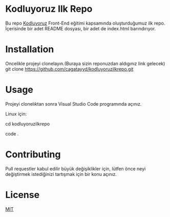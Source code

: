 # Kodluyoruz Ilk Repo
 Bu repo [Kodluyoruz](https://www.kodluyoruz.org) Front-End eğitimi kapsamında oluşturduğumuz ilk repo. İçerisinde bir adet README dosyası, bir adet de index.html barındırıyor.
# Installation
 Oncelikle projeyi clonelayın.(Buraya sizin reponuzdan aldıgınız link gelecek)
git clone https://github.com/cagatayyd/kodluyoruzilkrepo.git
# Usage
Projeyi clonelıktan sonra Visual Studio Code programında açınız.

Linux için:

cd kodluyoruzilkrepo

code .

# Contributing
Pull requestler kabul edilir büyük değişiklikler için, lütfen önce neyi değiştirmek istediğinizi tartışmak için bir konu açınız.
# License 
[MIT](https://choosealicense.com/licenses/mit/)